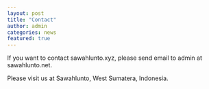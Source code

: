 ```yaml
---
layout: post
title: "Contact"
author: admin
categories: news
featured: true
---
```

If you want to contact sawahlunto.xyz, please send email to admin at sawahlunto.net.

Please visit us at Sawahlunto, West Sumatera, Indonesia.
